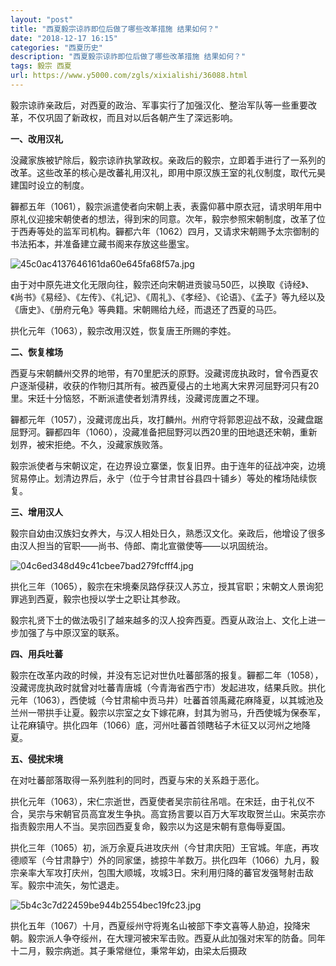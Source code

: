```yaml
---
layout: "post"
title: "西夏毅宗谅祚即位后做了哪些改革措施 结果如何？"
date: "2018-12-17 16:15"
categories: "西夏历史"
description: "西夏毅宗谅祚即位后做了哪些改革措施 结果如何？"
tags: 毅宗 西夏
url: https://www.y5000.com/zgls/xixialishi/36088.html
---
```






毅宗谅祚亲政后，对西夏的政治、军事实行了加强汉化、整治军队等一些重要改革，不仅巩固了新政权，而且对以后各朝产生了深远影响。

 **一、改用汉礼**

没藏家族被铲除后，毅宗谅祚执掌政权。亲政后的毅宗，立即着手进行了一系列的改革。这些改革的核心是改蕃礼用汉礼，即用中原汉族王室的礼仪制度，取代元昊建国时设立的制度。

奲都五年（1061），毅宗派遣使者向宋朝上表，表露仰慕中原衣冠，请求明年用中原礼仪迎接宋朝使者的想法，得到宋的同意。次年，毅宗参照宋朝制度，改革了位于西寿等处的监军司机构。奲都六年（1062）四月，又请求宋朝赐予太宗御制的书法拓本，并准备建立藏书阁来存放这些墨宝。

![45c0ac4137646161da60e645fa68f57a.jpg](https://img.y5000.com/uploads/allimg/181029/45c0ac4137646161da60e645fa68f57a.jpg)

由于对中原先进文化无限向往，毅宗还向宋朝进贡骏马50匹，以换取《诗经》、《尚书》《易经》、《左传》、《礼记》、《周礼》、《孝经》、《论语》、《孟子》等九经以及《唐史》、《册府元龟》等典籍。宋朝赐给九经，而退还了西夏的马匹。

拱化元年（1063），毅宗改用汉姓，恢复唐王所赐的李姓。

 **二、恢复榷场**

西夏与宋朝麟州交界的地带，有70里肥沃的原野。没藏谔庞执政时，曾令西夏农户逐渐侵耕，收获的作物归其所有。被西夏侵占的土地离大宋界河屈野河只有20里。宋廷十分恼怒，不断派遣使者划清界线，没藏谔庞置之不理。

奲都元年（1057），没藏谔庞出兵，攻打麟州。州府守将郭恩迎战不敌，没藏盘踞屈野河。奲都四年（1060），没藏准备把屈野河以西20里的田地退还宋朝，重新划界，被宋拒绝。不久，没藏家族败落。

毅宗派使者与宋朝议定，在边界设立寨堡，恢复旧界。由于连年的征战冲突，边境贸易停止。划清边界后，永宁（位于今甘肃甘谷县四十铺乡）等处的榷场陆续恢复。

 **三、增用汉人**

毅宗自幼由汉族妇女养大，与汉人相处日久，熟悉汉文化。亲政后，他增设了很多由汉人担当的官职——尚书、侍郎、南北宣徽使等——以巩固统治。

![04c6ed348d49c41cbee7bad279fcfff4.jpg](https://img.y5000.com/uploads/allimg/181029/04c6ed348d49c41cbee7bad279fcfff4.jpg)

拱化三年（1065），毅宗在宋境秦凤路俘获汉人苏立，授其官职；宋朝文人景询犯罪逃到西夏，毅宗也授以学士之职让其参政。

毅宗礼贤下士的做法吸引了越来越多的汉人投奔西夏。西夏从政治上、文化上进一步加强了与中原汉室的联系。

 **四、用兵吐蕃**

毅宗在改革内政的时候，并没有忘记对世仇吐蕃部落的报复。奲都二年（1058），没藏谔庞执政时就曾对吐蕃青唐城（今青海省西宁市）发起进攻，结果兵败。拱化元年（1063），西使城（今甘肃榆中贡马井）吐蕃首领禹藏花麻降夏，以其城池及兰州一带拱手让夏。毅宗以宗室之女下嫁花麻，封其为驸马，升西使城为保泰军，让花麻镇守。拱化四年（1066）底，河州吐蕃首领瞎毡子木征又以河州之地降夏。

 **五、侵扰宋境**

在对吐蕃部落取得一系列胜利的同时，西夏与宋的关系趋于恶化。

拱化元年（1063），宋仁宗逝世，西夏使者吴宗前往吊唁。在宋廷，由于礼仪不合，吴宗与宋朝官员高宜发生争执。高宜扬言要以百万大军攻取贺兰山。宋英宗亦指责毅宗用人不当。吴宗回西夏复命，毅宗以为这是宋朝有意侮辱夏国。

拱化三年（1065）初，派万余夏兵进攻庆州（今甘肃庆阳）王官城。年底，再攻德顺军（今甘肃静宁）外的同家堡，掳掠牛羊数万。拱化四年（1066）九月，毅宗亲率大军攻打庆州，包围大顺城，攻城3日。宋利用归降的蕃官发强弩射击敌军。毅宗中流矢，匆忙退走。

![5b4c3c7d22459be944b2554bec19fc23.jpg](https://img.y5000.com/uploads/allimg/181029/5b4c3c7d22459be944b2554bec19fc23.jpg)

拱化五年（1067）十月，西夏绥州守将嵬名山被部下李文喜等人胁迫，投降宋朝。毅宗派人争夺绥州，在大理河被宋军击败。西夏从此加强对宋军的防备。同年十二月，毅宗病逝。其子秉常继位，秉常年幼，由梁太后摄政
